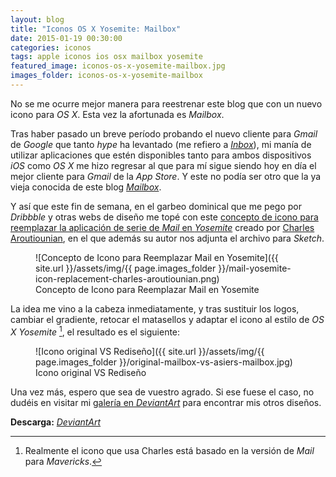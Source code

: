 ```yaml
---
layout: blog
title: "Iconos OS X Yosemite: Mailbox"
date: 2015-01-19 00:30:00
categories: iconos
tags: apple iconos ios osx mailbox yosemite
featured_image: iconos-os-x-yosemite-mailbox.jpg
images_folder: iconos-os-x-yosemite-mailbox
---
```

No se me ocurre mejor manera para reestrenar este blog que con un nuevo icono para *OS X*. Esta vez la afortunada es *Mailbox*.<Sigue Leyendo>

Tras haber pasado un breve período probando el nuevo cliente para *Gmail* de *Google* que tanto *hype* ha levantado (me refiero a [*Inbox*](http://www.google.com/inbox/)), mi manía de utilizar aplicaciones que estén disponibles tanto para ambos dispositivos *iOS* como *OS X* me hizo regresar al que para mí sigue siendo hoy en día el mejor cliente para *Gmail* de la *App Store*. Y este no podía ser otro que la ya vieja conocida de este blog [*Mailbox*](http://www.asiertejada.com/mailbox-para-mac-beta-ya-disponible/).

Y así que este fin de semana, en el garbeo dominical que me pego por *Dribbble* y otras webs de diseño me topé con este [concepto de icono para reemplazar la aplicación de serie de *Mail* en *Yosemite*](https://dribbble.com/shots/1855458-Mail-Yosemite-Icon-Replacement-Concept?list=users&offset=5) creado por [Charles Aroutiounian](https://dribbble.com/charlesaroutiounian), en el que además su autor nos adjunta el archivo para *Sketch*.

<figure markdown="1">
![Concepto de Icono para Reemplazar Mail en Yosemite]({{ site.url }}/assets/img/{{ page.images_folder }}/mail-yosemite-icon-replacement-charles-aroutiounian.png)
<figcaption>Concepto de Icono para Reemplazar Mail en Yosemite</figcaption>
</figure>

La idea me vino a la cabeza inmediatamente, y tras sustituir los logos, cambiar el gradiente, retocar el matasellos y adaptar el icono al estilo de *OS X Yosemite* [^1], el resultado es el siguiente:

[^1]: Realmente el icono que usa Charles está basado en la versión de *Mail* para *Mavericks*.

<figure markdown="1">
![Icono original VS Rediseño]({{ site.url }}/assets/img/{{ page.images_folder }}/original-mailbox-vs-asiers-mailbox.jpg)
<figcaption>Icono original VS Rediseño</figcaption>
</figure>

Una vez más, espero que sea de vuestro agrado. Si ese fuese el caso, no dudéis en visitar mi [galería en *DeviantArt*](http://ptt69bio.deviantart.com/gallery/) para encontrar mis otros diseños.

**Descarga:** [*DeviantArt*](http://ptt69bio.deviantart.com/art/OS-X-Yosemite-Mailbox-507868436)
